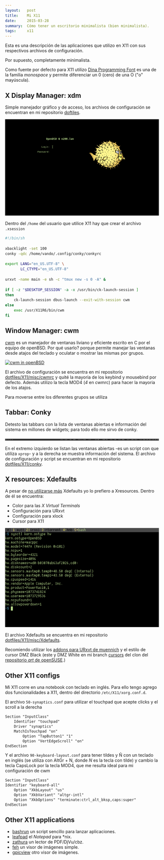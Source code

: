 ```yaml
---
layout:   post
title:    Mi X11
date:     2015-03-28
summary:  Cómo tener un escritorio minimalista (bien minimalista).
tags:     x11
---
```


Esta es una descripción de las aplicaciones que utilizo en X11 con sus
respectivos archivos de configuración.

Por supuesto, completamente minimalista.

Como fuente por defecto para X11 utilizo [Dina Programming Font](https://www.donationcoder.com/Software/Jibz/Dina/)
es una de la familia *monospace* y permite diferenciar un 0 (cero) de 
una O ("o" mayúscula).

## X Display Manager: xdm 

Simple manejador gráfico y de acceso, los archivos de configuración se 
encuentran en mi repositorio [doftiles](https://github.com/vando/dotfiles/tree/master/X11/xdm).

![xdm login page](/images/xdm.png)

Dentro del `/home` del usuario que utilice X11 hay que crear el
archivo `.xsession`

```sh
#!/bin/sh

xbacklight -set 100
conky -qdc /home/vando/.config/conky/conkyrc

export LANG="en_US.UTF-8" \
       LC_CTYPE="en_US.UTF-8"

urxvt -name main -e sh -c "tmux new -s 0 -A" &

if [ -z "$DESKTOP_SESSION" -a -x /usr/bin/ck-launch-session ]
then
    ck-launch-session dbus-launch --exit-with-session cwm
else
    exec /usr/X11R6/bin/cwm
fi
```

## Window Manager: cwm

[cwm]() es un manejador de ventanas liviano y eficiente escrito en C
por el equipo de openBSD. Por qué usarlo? porque permite manejar las
ventanas desde atajos del teclado y oculatar o mostrar las mismas por
grupos.

[![cwm in openBSD](http://img.youtube.com/vi/y9pyChAL4AE/0.jpg)](https://www.youtube.com/watch?v=y9pyChAL4AE)

El archivo de configuración se encuentra en mi repositorio 
[dotfiles/X11/misc/cwmrc](https://github.com/vando/dotfiles/blob/master/X11/misc/cwmrc)
y quité la mayoria de los keybind y mousebind por defecto. Además
utilizo la tecla MOD4 (*4* en cwmrc) para hacer la
mayoria de los atajos.

Para moverse entre los diferentes grupos se utiliza 

## Tabbar: Conky

Detesto las tabbars con la lista de ventanas abiertas e información
del sistema en millones de widgets; para todo ello me sirvo de conky.

[![conky as tabbar and sysinfo](/images/conky.png)](/images/conky.png)

En el extremo izquierdo se listan las ventanas abiertas -es un script
con que utiliza `xprop`- y a la derecha se muestra información del
sistema. El archivo de configuración y script se encuentran en mi 
repositorio [dotfiles/X11/conky](https://github.com/vando/dotfiles/tree/master/X11/conky).

## X resources: Xdefaults

A pesar de [no utilizarse más](http://superuser.com/a/243916)
Xdefaults yo lo prefiero a Xresources. Dentro de él se encuentra:

* Color para las *X Virtual Terminals*
* Configuración para URxvt
* Configuración para xlock
* Cursor para X11

![URxvt with tmux inside](/images/urxvt.png)

El archivo Xdefaults se encuentra en mi repositorio
[dotfiles/X11/misc/Xdefaults](https://github.com/vando/dotfiles/blob/master/X11/misc/Xdefaults).

Recomiendo utilizar los [addons para URxvt de muennich](https://github.com/muennich/urxvt-perls)
y el estilo de cursor DMZ Black (este y DMZ White en mi branch 
[cursors](https://github.com/vando/dmz-cursor-clone/tree/cursors)
del clon del [repositorio *art* de openSUSE](https://gitorious.org/opensuse/art).)

## Other X11 configs

Mi X11 corre en una notebook con teclado en inglés. Para ello tengo
agrego dos funcionalidades a X11, dentro del directorio
`/etc/X11/xorg.conf.d`.

El archivo `50-synaptics.conf` para utilizar el touchpad que acepte
clicks y el scroll a la derecha

```
Section "InputClass"
    Identifier "touchpad"
    Driver "synaptics"
    MatchIsTouchpad "on"
        Option "TapButton1" "1"
        Option "VertEdgeScroll" "on"
EndSection
```

Y el archivo `90-keyboard-layout.conf` para tener tildes y Ñ con un
teclado en inglés (se utiliza con AltGr + N, donde *N* es la tecla con
tilde) y cambio la tecla CapsLock por la tecla MOD4, que me resulta
ideal para mi configuración de cwm

```
Section "InputClass"
Identifier "keyboard-all"
    Option "XkbLayout" "us"
    Option "XkbVariant" "altgr-intl"
    Option "XkbOptions" "terminate:ctrl_alt_bksp,caps:super"
EndSection
```

## Other X11 applications

* [bashrun](https://bbs.archlinux.org/viewtopic.php?id=56283) un script sencillo para lanzar aplicaciones.
* [leafpad](http://tarot.freeshell.org/leafpad) el *Notepad* para *nix.
* [zathura](https://pwmt.org/projects/zathura) un lector de PDF/DjVu/cbz.
* [feh](http://feh.finalrewind.org) un visor de imágenes simple.
* [gpicview](http://lxde.sourceforge.net/gpicview) otro visor de imágenes.
